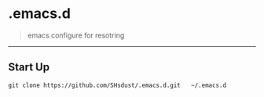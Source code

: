 # .emacs.d
> emacs configure for resotring
---

## Start Up
```
git clone https://github.com/SHsdust/.emacs.d.git   ~/.emacs.d
```
